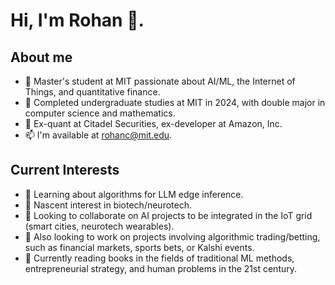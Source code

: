 # Hi, I'm Rohan 👋.
## About me
- 🔭 Master's student at MIT passionate about AI/ML, the Internet of Things, and quantitative finance.
- 💬 Completed undergraduate studies at MIT in 2024, with double major in computer science and mathematics.
- 💬 Ex-quant at Citadel Securities, ex-developer at Amazon, Inc.
- 📫 I'm available at rohanc@mit.edu.

## Current Interests
- 🌱 Learning about algorithms for LLM edge inference.
- 🤔 Nascent interest in biotech/neurotech.
- 👯 Looking to collaborate on AI projects to be integrated in the IoT grid (smart cities, neurotech wearables).
- 👯 Also looking to work on projects involving algorithmic trading/betting, such as financial markets, sports bets, or Kalshi events.
- 📖 Currently reading books in the fields of traditional ML methods, entrepreneurial strategy, and human problems in the 21st century.

<!--
**rohanc-30/rohanc-30** is a ✨ _special_ ✨ repository because its `README.md` (this file) appears on your GitHub profile.

Here are some ideas to get you started:

- 🔭 I’m currently working on ...
- 🌱 I’m currently learning ...
- 👯 I’m looking to collaborate on ...
- 🤔 I’m looking for help with ...
- 💬 Ask me about ...
- 📫 How to reach me: ...
- 😄 Pronouns: ...
- ⚡ Fun fact: ...
-->
